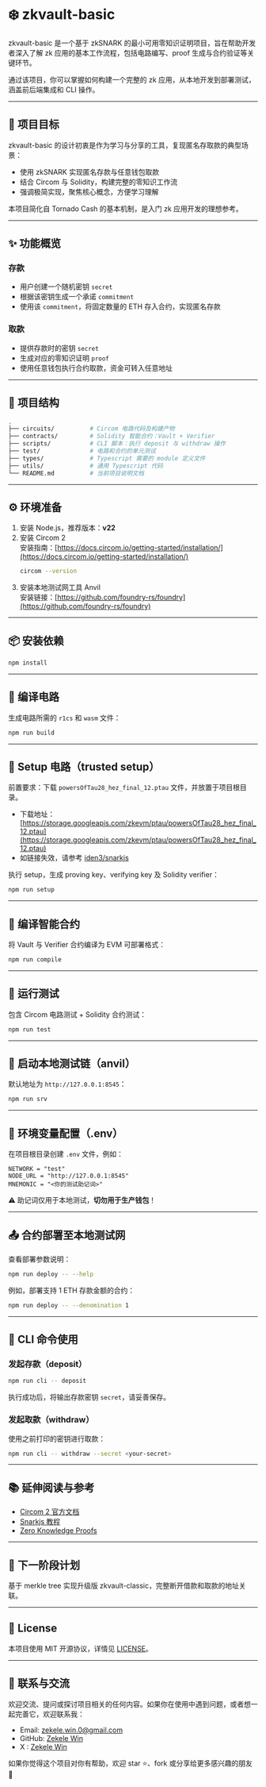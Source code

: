 # ❄️ zkvault-basic

zkvault-basic 是一个基于 zkSNARK 的最小可用零知识证明项目，旨在帮助开发者深入了解 zk 应用的基本工作流程，包括电路编写、proof 生成与合约验证等关键环节。

通过该项目，你可以掌握如何构建一个完整的 zk 应用，从本地开发到部署测试，涵盖前后端集成和 CLI 操作。

---

## 🎯 项目目标

zkvault-basic 的设计初衷是作为学习与分享的工具，复现匿名存取款的典型场景：

- 使用 zkSNARK 实现匿名存款与任意钱包取款
- 结合 Circom 与 Solidity，构建完整的零知识工作流
- 强调极简实现，聚焦核心概念，方便学习理解

本项目简化自 Tornado Cash 的基本机制，是入门 zk 应用开发的理想参考。

---

## ✨ 功能概览

### 存款

- 用户创建一个随机密钥 `secret`
- 根据该密钥生成一个承诺 `commitment`
- 使用该 `commitment`，将固定数量的 ETH 存入合约，实现匿名存款

### 取款

- 提供存款时的密钥 `secret`
- 生成对应的零知识证明 `proof`
- 使用任意钱包执行合约取款，资金可转入任意地址

---

## 🧱 项目结构

```bash
.
├── circuits/          # Circom 电路代码及构建产物
├── contracts/         # Solidity 智能合约：Vault + Verifier
├── scripts/           # CLI 脚本：执行 deposit 与 withdraw 操作
├── test/              # 电路和合约的单元测试
├── types/             # Typescript 需要的 module 定义文件
├── utils/             # 通用 Typescript 代码
└── README.md          # 当前项目说明文档
```

---

## ⚙️ 环境准备

1. 安装 Node.js，推荐版本：**v22**
2. 安装 Circom 2  
   安装指南：[https://docs.circom.io/getting-started/installation/](https://docs.circom.io/getting-started/installation/)
   ```bash
   circom --version
   ```
3. 安装本地测试网工具 Anvil  
   安装链接：[https://github.com/foundry-rs/foundry](https://github.com/foundry-rs/foundry)

---

## 📦 安装依赖

```bash
npm install
```

---

## 🔧 编译电路

生成电路所需的 `r1cs` 和 `wasm` 文件：

```bash
npm run build
```

---

## 🔐 Setup 电路（trusted setup）

前置要求：下载 `powersOfTau28_hez_final_12.ptau` 文件，并放置于项目根目录。

- 下载地址：[https://storage.googleapis.com/zkevm/ptau/powersOfTau28_hez_final_12.ptau](https://storage.googleapis.com/zkevm/ptau/powersOfTau28_hez_final_12.ptau)
- 如链接失效，请参考 [iden3/snarkjs](https://github.com/iden3/snarkjs?tab=readme-ov-file#7-prepare-phase-2)

执行 setup，生成 proving key、verifying key 及 Solidity verifier：

```bash
npm run setup
```

---

## 📄 编译智能合约

将 Vault 与 Verifier 合约编译为 EVM 可部署格式：

```bash
npm run compile
```

---

## 🧪 运行测试

包含 Circom 电路测试 + Solidity 合约测试：

```bash
npm run test
```

---

## 🚀 启动本地测试链（anvil）

默认地址为 `http://127.0.0.1:8545`：

```bash
npm run srv
```

---

## 🧾 环境变量配置（.env）

在项目根目录创建 `.env` 文件，例如：

```env
NETWORK = "test"
NODE_URL = "http://127.0.0.1:8545"
MNEMONIC = "<你的测试助记词>"
```

⚠️ 助记词仅用于本地测试，**切勿用于生产钱包**！

---

## 📤 合约部署至本地测试网

查看部署参数说明：

```bash
npm run deploy -- --help
```

例如，部署支持 1 ETH 存款金额的合约：

```bash
npm run deploy -- --denomination 1
```

---

## 🧭 CLI 命令使用

### 发起存款（deposit）

```bash
npm run cli -- deposit
```

执行成功后，将输出存款密钥 `secret`，请妥善保存。

### 发起取款（withdraw）

使用之前打印的密钥进行取款：

```bash
npm run cli -- withdraw --secret <your-secret>
```

---

## 📚 延伸阅读与参考

- [Circom 2 官方文档](https://docs.circom.io/)
- [Snarkjs 教程](https://github.com/iden3/snarkjs)
- [Zero Knowledge Proofs](https://ethereum.org/en/zero-knowledge-proofs/)

---

## 🚧 下一阶段计划

基于 merkle tree 实现升级版 zkvault-classic，完整断开借款和取款的地址关联。

---

## 📄 License

本项目使用 MIT 开源协议，详情见 [LICENSE](./LICENSE)。

---

## 🤝 联系与交流

欢迎交流、提问或探讨项目相关的任何内容。如果你在使用中遇到问题，或者想一起完善它，欢迎联系我：

- Email: zekele.win.0@gmail.com
- GitHub: [Zekele Win](https://github.com/zekele-win)
- X : [Zekele Win](https://x.com/zekele_win)

如果你觉得这个项目对你有帮助，欢迎 star ⭐️、fork 或分享给更多感兴趣的朋友 🙌
